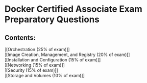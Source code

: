 # Docker Certified Associate Exam Preparatory Questions

## Contents:

[[Orchestration (25% of exam)]]<br>
[[Image Creation, Management, and Registry (20% of exam)]]<br>
[[Installation and Configuration (15% of exam)]]<br>
[[Networking (15% of exam)]]<br>
[[Security (15% of exam)]]<br>
[[Storage and Volumes (10% of exam)]]<br>








